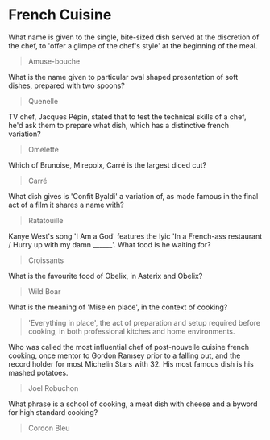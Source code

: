 # French Cuisine

What name is given to the single, bite-sized dish served at the discretion of the chef, to 'offer a glimpe of the chef's style' at the beginning of the meal.
> Amuse-bouche

What is the name given to particular oval shaped presentation of soft dishes, prepared with two spoons?
> Quenelle

TV chef, Jacques Pépin, stated that to test the technical skills of a chef, he'd ask them to prepare what dish, which has a distinctive french variation?
> Omelette

Which of Brunoise, Mirepoix, Carré is the largest diced cut?
> Carré

What dish gives is 'Confit Byaldi' a variation of, as made famous in the final act of a film it shares a name with?
> Ratatouille

Kanye West's song 'I Am a God' features the lyic 'In a French-ass restaurant / Hurry up with my damn ______'. What food is he waiting for?
> Croissants

What is the favourite food of Obelix, in Asterix and Obelix?
> Wild Boar

What is the meaning of 'Mise en place', in the context of cooking?
> 'Everything in place', the act of preparation and setup required before cooking, in both professional kitches and home environments.

Who was called the most influential chef of post-nouvelle cuisine french cooking, once mentor to Gordon Ramsey prior to a falling out, and the record holder for most Michelin Stars with 32. His most famous dish is his mashed potatoes.
> Joel Robuchon

What phrase is a school of cooking, a meat dish with cheese and a byword for high standard cooking?
> Cordon Bleu